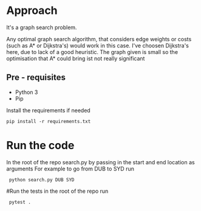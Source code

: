 # Approach

It's a graph search problem. 

Any optimal graph search algorithm, that considers edge weights or costs (such as A*  or Dijkstra's) would work in this case. 
I've choosen Dijkstra's here, due to lack of a good heuristic. The graph given is small so the optimisation that A* could bring ist not really significant  

## Pre - requisites 
- Python 3
- Pip 

Install the requirements if needed 
```
pip install -r requirements.txt

```

# Run the code 
In the root of the repo search.py by passing in the start and end location as arguments
For example to go from DUB to SYD run
```
 python search.py DUB SYD
```
#Run the tests 
in the root of the repo run 
```
 pytest .
```
